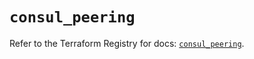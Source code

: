 # `consul_peering`

Refer to the Terraform Registry for docs: [`consul_peering`](https://registry.terraform.io/providers/hashicorp/consul/2.20.0/docs/resources/peering).
